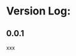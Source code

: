 <!--
 * @Author: tackchen
 * @Date: 2022-08-28 20:56:33
 * @Description: Coding something
-->
# Version Log:

## 0.0.1

xxx
